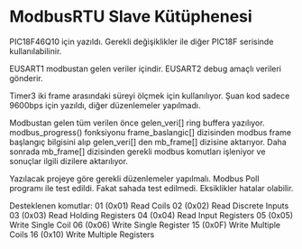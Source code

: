 # ModbusRTU Slave Kütüphenesi

PIC18F46Q10 için yazıldı. Gerekli değişiklikler ile diğer PIC18F serisinde kullanılabilinir.

EUSART1 modbustan gelen veriler içindir.
EUSART2 debug amaçlı verileri gönderir.

Timer3 iki frame arasındaki süreyi ölçmek için kullanılıyor.
Şuan kod sadece 9600bps için yazıldı, diğer düzenlemeler yapılmadı.

Modbustan gelen tüm verilen önce gelen_veri[] ring buffera yazılıyor.
modbus_progress() fonksiyonu frame_baslangic[] dizisinden modbus frame başlangıç bilgisini alıp gelen_veri[] den mb_frame[] dizisine aktarıyor.
Daha sonrada mb_frame[] dizisinden gerekli modbus komutları işleniyor ve sonuçlar ilgili dizilere aktarılıyor.

Yazılacak projeye göre gerekli düzenlemeler yapılmalı. Modbus Poll programı ile test edildi. Fakat sahada test edilmedi. Eksiklikler hatalar olabilir.

Desteklenen komutlar:
01 (0x01) Read Coils
02 (0x02) Read Discrete Inputs
03 (0x03) Read Holding Registers
04 (0x04) Read Input Registers
05 (0x05) Write Single Coil
06 (0x06) Write Single Register
15 (0x0F) Write Multiple Coils
16 (0x10) Write Multiple Registers


